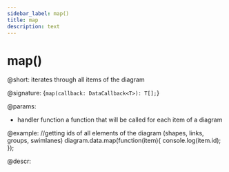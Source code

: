 ```yaml
---
sidebar_label: map()
title: map
description: text
---
```


# map()

@short: iterates through all items of the diagram

@signature: {`map(callback: DataCallback<T>): T[];`}

@params:
- handler			function		a function that will be called for each item of a diagram

@example:
//getting ids of all elements of the diagram (shapes, links, groups, swimlanes)
diagram.data.map(function(item){
    console.log(item.id);
});


@descr: